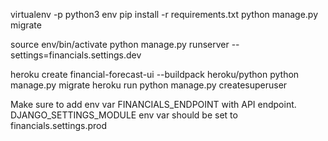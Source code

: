 virtualenv -p python3 env
pip install -r requirements.txt
python manage.py migrate

source env/bin/activate
python manage.py runserver --settings=financials.settings.dev

heroku create financial-forecast-ui --buildpack heroku/python
python manage.py migrate
heroku run python manage.py createsuperuser

Make sure to add env var FINANCIALS_ENDPOINT with API endpoint.
DJANGO_SETTINGS_MODULE env var should be set to financials.settings.prod